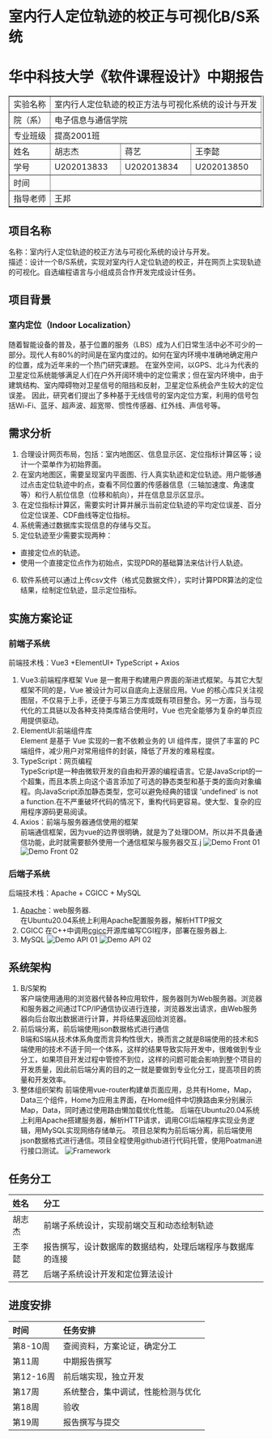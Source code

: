 # 室内行人定位轨迹的校正与可视化B/S系统
<h1 align="center">华中科技大学《软件课程设计》中期报告</h1>
<table border="1" align="center">
	<tr>
		<td>实验名称</td>
		<td colspan="3">室内行人定位轨迹的校正方法与可视化系统的设计与开发</td>
	</tr>
 <tr>
  <td>院（系）</td>
  <td colspan="3">电子信息与通信学院</td>
 </tr>
 <tr>
  <td>专业班级</td>
  <td colspan="3">提高2001班</td>
 </tr>
 <tr>
  <td>姓名</td>
  <td>胡志杰</td>
  <td>蒋艺</td>
  <td>王李懿</td>
 </tr>
 <tr>
  <td>学号</td>
  <td>U202013833</td>
  <td>U202013834</td>
  <td>U202013850</td>
 </tr>
<tr>
  <td>时间</td>
  <td colspan="3"></td>
 </tr>
 <tr>
  <td>指导老师</td>
  <td colspan="3">王邦</td>
 </tr>
</table>

## 项目名称
名称：室内行人定位轨迹的校正方法与可视化系统的设计与开发。  
描述：设计一个B/S系统，实现对室内行人定位轨迹的校正，并在网页上实现轨迹的可视化。自选编程语言与小组成员合作开发完成设计任务。
## 项目背景
### 室内定位（Indoor Localization）
随着智能设备的普及，基于位置的服务（LBS）成为人们日常生活中必不可少的一部分。现代人有80%的时间是在室内度过的。如何在室内环境中准确地确定用户的位置，成为近年来的一个热门研究课题。 
在室外空间，以GPS、北斗为代表的卫星定位系统能够满足人们在户外开阔环境中的定位需求；但在室内环境中，由于建筑结构、室内障碍物对卫星信号的阻挡和反射，卫星定位系统会产生较大的定位误差。 
因此，研究者们提出了多种基于无线信号的室内定位方案，利用的信号包括Wi-Fi、蓝牙、超声波、超宽带、惯性传感器、红外线、声信号等。
## 需求分析
1. 合理设计网页布局，包括：室内地图区、信息显示区、定位指标计算区等；设计一个菜单作为初始界面。 
2. 在室内地图区，需要呈现室内平面图、行人真实轨迹和定位轨迹。用户能够通过点击定位轨迹中的点，查看不同位置的传感器信息（三轴加速度、角速度等）和行人航位信息（位移和航向），并在信息显示区显示。
3. 在定位指标计算区，需要实时计算并展示当前定位轨迹的平均定位误差、百分位定位误差、CDF曲线等定位指标。
4. 系统需通过数据库实现信息的存储与交互。
5. 定位轨迹至少需要实现两种： 
  * 直接定位点的轨迹。
  * 使用一个直接定位点作为初始点，实现PDR的基础算法来估计行人轨迹。
6. 软件系统可以通过上传csv文件（格式见数据文件），实时计算PDR算法的定位结果，绘制定位轨迹，显示定位指标。
## 实施方案论证
### 前端子系统
前端技术栈：Vue3 +ElementUI+ TypeScript + Axios
1. Vue3:前端程序框架 
Vue 是一套用于构建用户界面的渐进式框架。与其它大型框架不同的是，Vue 被设计为可以自底向上逐层应用。Vue 的核心库只关注视图层，不仅易于上手，还便于与第三方库或既有项目整合。另一方面，当与现代化的工具链以及各种支持类库结合使用时，Vue 也完全能够为复杂的单页应用提供驱动。
2. ElementUI:前端组件库  
Element 是基于 Vue 实现的一套不依赖业务的 UI 组件库，提供了丰富的 PC 端组件，减少用户对常用组件的封装，降低了开发的难易程度。
3. TypeScript：网页编程  
TypeScript是一种由微软开发的自由和开源的编程语言。它是JavaScript的一个超集，而且本质上向这个语言添加了可选的静态类型和基于类的面向对象编程。向JavaScript添加静态类型，您可以避免经典的错误 'undefined' is not a function.在不严重破坏代码的情况下，重构代码更容易。使大型、复杂的应用程序源码更易阅读。
4. Axios：前端与服务器通信使用的框架  
前端通信框架，因为vue的边界很明确，就是为了处理DOM，所以并不具备通信功能，此时就需要额外使用一个通信框架与服务器交互.j
![Demo Front 01](fig/demo_front01.png)
![Demo Front 02](fig/demo_front02.png)
### 后端子系统
后端技术栈：Apache + CGICC + MySQL
1. [Apache](https://ubuntu.com/tutorials/install-and-configure-apache#1-overview)：web服务器.  
在Ubuntu20.04系统上利用Apache配置服务器，解析HTTP报文
2. CGICC
在C++中调用[cgicc](https://www.gnu.org/software/cgicc/index.html)开源库编写CGI程序，部署在服务器上. 
3. MySQL
![Demo API 01](fig/demo_api01.png)
![Demo API 02](fig/demo_api02.png)
## 系统架构
1. B/S架构  
客户端使用通用的浏览器代替各种应用软件，服务器则为Web服务器。浏览器和服务器之间通过TCP/IP通信协议进行连接，浏览器发出请求，由Web服务器向后台取出数据进行计算，并将结果返回给浏览器。
2.  前后端分离，前后端使用json数据格式进行通信  
B端和S端从技术体系角度而言异构性很大，换而言之就是B端使用的技术和S端使用的技术不适于同一个体系，这样的结果导致实际开发中，很难做到专业分工，如果项目开发过程中管控不到位，这样的问题可能会影响到整个项目的开发质量，因此前后端分离的目的之一就是要做到专业化分工，提高项目的质量和开发效率。
3. 整体组织架构 
前端使用vue-router构建单页面应用，总共有Home，Map，Data三个组件，Home为应用主界面，在Home组件中切换路由来分别展示Map，Data，同时通过使用路由懒加载优化性能。 
后端在Ubuntu20.04系统上利用Apache搭建服务器，解析HTTP请求，调用CGI后端程序实现业务逻辑，用MySQL实现网络存储单元。 
项目总架构为前后端分离，前后端使用json数据格式进行通信。项目全程使用github进行代码托管，使用Poatman进行接口测试。 
![Framework](fig/framework.png)
## 任务分工
|姓名|分工|
|:---|:---|
|胡志杰|前端子系统设计，实现前端交互和动态绘制轨迹|
|王李懿|报告撰写，设计数据库的数据结构，处理后端程序与数据库的连接|
|蒋艺|后端子系统设计开发和定位算法设计|
## 进度安排
|时间|任务安排|
|:--- |:---|
|第8-10周|查阅资料，方案论证，确定分工|
|第11周|中期报告撰写|
|第12-16周|前后端实现，独立开发|
|第17周|系统整合，集中调试，性能检测与优化|
|第18周|验收|
|第19周|报告撰写与提交|
